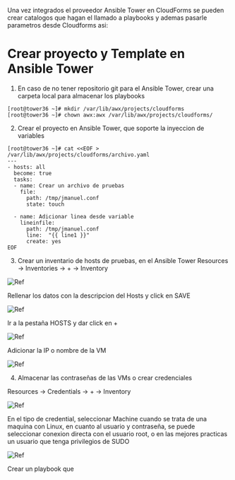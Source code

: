 Una vez integrados el proveedor Ansible Tower en CloudForms se pueden crear catalogos que hagan el llamado a playbooks y ademas pasarle parametros desde Cloudforms asi:

# Crear proyecto y Template en Ansible Tower

1. En caso de no tener repositorio git para el Ansible Tower, crear una carpeta local para almacenar los playbooks
```
[root@tower36 ~]# mkdir /var/lib/awx/projects/cloudforms
[root@tower36 ~]# chown awx:awx /var/lib/awx/projects/cloudforms/
```

2. Crear el proyecto en Ansible Tower, que soporte la inyeccion de variables

```
[root@tower36 ~]# cat <<EOF > /var/lib/awx/projects/cloudforms/archivo.yaml
---
- hosts: all
  become: true
  tasks:
  - name: Crear un archivo de pruebas
    file:
      path: /tmp/jmanuel.conf
      state: touch

  - name: Adicionar linea desde variable
    lineinfile:
      path: /tmp/jmanuel.conf
      line:  "{{ line1 }}"
      create: yes
EOF
```

3. Crear un inventario de hosts de pruebas, en el Ansible Tower
Resources -> Inventories -> + -> Inventory

![Ref](img/tower1.png)

Rellenar los datos con la descripcion del Hosts y click en SAVE

![Ref](img/tower2.png)

Ir a la pestaña HOSTS y dar click en + 

![Ref](img/tower3.png)

Adicionar la IP o nombre de la VM

![Ref](img/tower4.png)

4. Almacenar las contraseñas de las VMs o crear credenciales

Resources -> Credentials -> + -> Inventory

![Ref](img/tower5.png)

En el tipo de credential, seleccionar Machine cuando se trata de una maquina con Linux, en cuanto al usuario y contraseña, se puede seleccionar conexion directa con el usuario root, o en las mejores practicas un usuario que tenga privilegios de SUDO

![Ref](img/tower6.png)


Crear un playbook que 



